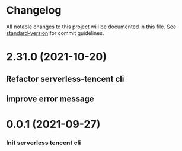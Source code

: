 # Changelog

All notable changes to this project will be documented in this file. See [standard-version](https://github.com/conventional-changelog/standard-version) for commit guidelines.

# 2.31.0 (2021-10-20)

## Refactor serverless-tencent cli

## improve error message

# 0.0.1 (2021-09-27)

### Init serverless tencent cli
